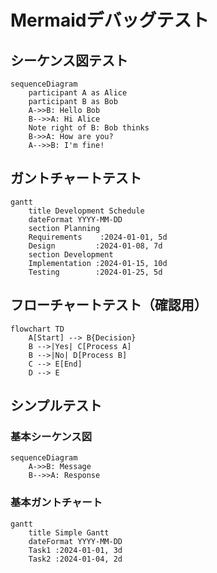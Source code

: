 # Mermaidデバッグテスト

## シーケンス図テスト

```mermaid
sequenceDiagram
    participant A as Alice
    participant B as Bob
    A->>B: Hello Bob
    B-->>A: Hi Alice
    Note right of B: Bob thinks
    B->>A: How are you?
    A-->>B: I'm fine!
```

## ガントチャートテスト

```mermaid
gantt
    title Development Schedule
    dateFormat YYYY-MM-DD
    section Planning
    Requirements    :2024-01-01, 5d
    Design         :2024-01-08, 7d
    section Development
    Implementation :2024-01-15, 10d
    Testing        :2024-01-25, 5d
```

## フローチャートテスト（確認用）

```mermaid
flowchart TD
    A[Start] --> B{Decision}
    B -->|Yes| C[Process A]
    B -->|No| D[Process B]
    C --> E[End]
    D --> E
```

## シンプルテスト

### 基本シーケンス図
```mermaid
sequenceDiagram
    A->>B: Message
    B-->>A: Response
```

### 基本ガントチャート
```mermaid
gantt
    title Simple Gantt
    dateFormat YYYY-MM-DD
    Task1 :2024-01-01, 3d
    Task2 :2024-01-04, 2d
```